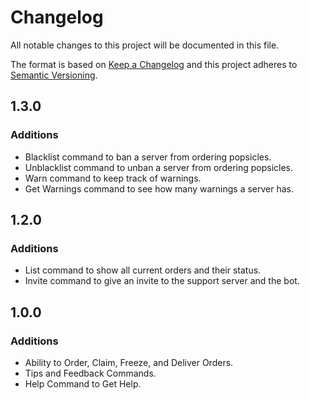 # Changelog
All notable changes to this project will be documented in this file.

The format is based on [Keep a Changelog](http://keepachangelog.com/en/1.0.0/)
and this project adheres to [Semantic Versioning](http://semver.org/spec/v2.0.0.html).

## 1.3.0
### Additions
- Blacklist command to ban a server from ordering popsicles.
- Unblacklist command to unban a server from ordering popsicles.
- Warn command to keep track of warnings.
- Get Warnings command to see how many warnings a server has.

## 1.2.0
### Additions
- List command to show all current orders and their status.
- Invite command to give an invite to the support server and the bot.

## 1.0.0
### Additions
- Ability to Order, Claim, Freeze, and Deliver Orders.
- Tips and Feedback Commands.
- Help Command to Get Help.
